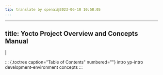 ```yaml
---
tip: translate by openai@2023-06-10 10:50:05
...
```

---
title: Yocto Project Overview and Concepts Manual
-------------------------------------------------

|

::: {.toctree caption="Table of Contents" numbered=""}
intro yp-intro development-environment concepts
:::
